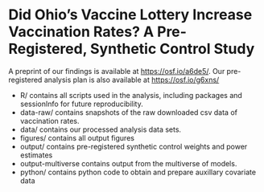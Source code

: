 # Did Ohio’s Vaccine Lottery Increase Vaccination Rates? A Pre-Registered, Synthetic Control Study


A preprint of our findings is available at https://osf.io/a6de5/. Our pre-registered analysis plan is also available at https://osf.io/g6xns/

* R/ contains all scripts used in the analysis, including packages and sessionInfo for future reproducibility. 
* data-raw/ contains snapshots of the raw downloaded csv data of vaccination rates. 
* data/ contains our processed analysis data sets. 
* figures/ contains all output figures 
* output/ contains pre-registered synthetic control weights and power estimates
* output-multiverse contains output from the multiverse of models. 
* python/ contains python code to obtain and prepare auxillary covariate data
